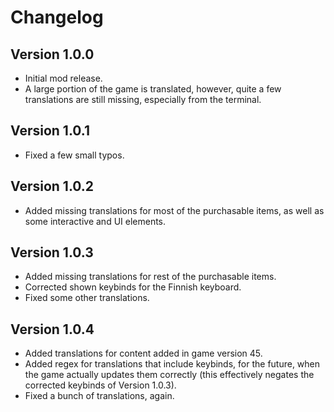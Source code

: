# Changelog

## Version 1.0.0
- Initial mod release.
- A large portion of the game is translated, however, quite a few translations are still missing, especially from the terminal.

## Version 1.0.1
- Fixed a few small typos.

## Version 1.0.2
- Added missing translations for most of the purchasable items, as well as some interactive and UI elements. 

## Version 1.0.3
- Added missing translations for rest of the purchasable items.
- Corrected shown keybinds for the Finnish keyboard.
- Fixed some other translations.

## Version 1.0.4
- Added translations for content added in game version 45.
- Added regex for translations that include keybinds, for the future, when the game actually updates them correctly (this effectively negates the corrected keybinds of Version 1.0.3).
- Fixed a bunch of translations, again.
